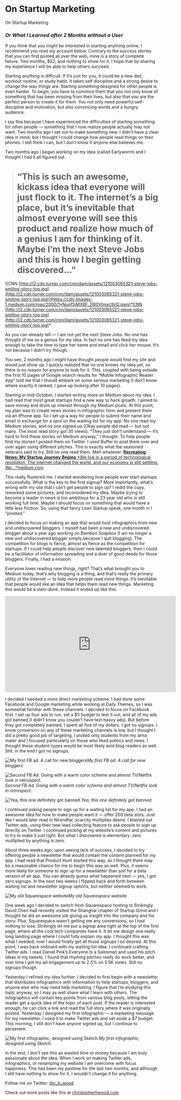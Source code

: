 
# On Startup Marketing

On Startup Marketing

### *Or What I Learned after 2 Months without a User*

If you think that you might be interested in starting anything online, I recommend you read my account below. Contrary to the success stories that you can find posted all over the web, mine is a story of complete failure. Two months, $52, and nothing to show for it. I hope that by sharing my experience I will be able to help others succeed.

Starting anything is difficult. If it’s just for you, it could be a new diet, workout routine, or study habit. It takes self discipline and a strong desire to change the way things are. Starting something designed for other people is even harder. To begin, you have to convince them that you not only know of something that has been missing from their lives, but also that you are the perfect person to create it for them. You not only need powerful self-discipline and motivation, but also convincing words and a hungry audience.

I say this because I have experienced the difficulties of starting something for other people — something that I now realize people actually may not want. Two months ago I set out to make something new. I didn’t have a clear idea in mind, but I thought I could change how people read things on their phones. I still think I can, but I don’t know if anyone else believes me.

Two months ago I began working on my idea (called Earlyworm) and I thought I had it all figured out.
> # “This is such an awesome, kickass idea that everyone will just flock to it. The internet’s a big place, but it’s inevitable that almost everyone will see this product and realize how much of a genius I am for thinking of it. Maybe I’m the next Steve Jobs and this is how I begin getting discovered…”

![CNN [http://i2.cdn.turner.com/cnn/dam/assets/121003065321-steve-jobs-smiling-story-top.jpg](http://i2.cdn.turner.com/cnn/dam/assets/121003065321-steve-jobs-smiling-story-top.jpg)](https://cdn-images-1.medium.com/max/2000/1*Nunf5jMXBF_D80Vtmxc9zQ.jpeg)*CNN [http://i2.cdn.turner.com/cnn/dam/assets/121003065321-steve-jobs-smiling-story-top.jpg](http://i2.cdn.turner.com/cnn/dam/assets/121003065321-steve-jobs-smiling-story-top.jpg)*

As you can already tell — I am not yet the next Steve Jobs. No one has thought of me as a genius for my idea. In fact no one has liked my idea enough to take the time to type her name and email and click her mouse. It’s not because I didn’t try though.

You see, 2 months ago I might have thought people would find my site and would just show up. I quickly realized that no one knows my idea yet, so there is no reason for anyone to look for it. This, coupled with being outside the first 10 pages of Google search results for “Mobile Infographic Reader App” told me that I should embark on some serious marketing (I don’t know where exactly it ranked, I gave up looking after 10 pages).

Starting in mid-October, I started writing more on Medium about my idea. I had read that most great startups find a new way to hack growth. I aimed to save money and drum up interest through my Medium posts. At this point, my plan was to create news stories in infographic form and present them via an iPhone app. So I set up a way for people to submit their name and email in exchange for a spot on the waiting list for my app. No one read my Medium stories, and no one signed up (Okay people did read — but not many. The most read story got 30 views). “They just don’t understand — it’s hard to find these stories on Medium anyway,” I thought. To help people find my stories I posted them on Twitter. I used Buffer to post them over and over again using different pitches. This is exactly what the seasoned veterans said to try. Still no one read them. Meh whatever.
[**Recreating News: My Startup Journey Begins**
*We live in a period of technological revolution. The Internet changed the world, and our economy is still settling. We…*medium.com](https://medium.com/p/73676309082e)

This really flustered me. I started wondering how people ever start startups successfully. What is the key to the first signup? More importantly, what’s wrong with my site that I can’t get people to sign up? I redid the copy, reworked some pictures, and reconsidered my idea. Maybe trying to become a leader in news is too ambitious for a 23 year old who is still working full time. Maybe I should focus on something that would have a little less friction. So, using that fancy Lean Startup speak, one month in I “pivoted.”

I decided to focus on making an app that would host infographics from new and undiscovered bloggers. I myself had been a new and undiscovered blogger about a year ago working on Bamboo Soapbox (I am no longer a new and undiscovered blogger simply because I quit blogging). The competition for blogs is fierce, almost as fierce as the competition for startups. If I could help people discover new talented bloggers, then I could be a facilitator of information spreading and a doer of good deeds for those bloggers. Finally, I had a mission.

Everyone loves reading new things, right? That’s what brought you to Medium today, that’s why blogging is a thing, and that’s really the primary utility of the Internet — to help more people read more things. It’s inevitable that people would like an idea that helps them read new things. Marketing this would be a slam-dunk. Instead it ended up like this:

<center><iframe width="560" height="315" src="https://www.youtube.com/embed/T6GdQRNgi24" frameborder="0" allowfullscreen></iframe></center>

I decided I needed a more direct marketing scheme. I had done some Facebook and Google marketing while working at Daily Themes, so I was somewhat familiar with these channels. I decided to focus on Facebook first. I set up four ads to run, set a $5 budget to test it out, and all of my ads got banned (I didn’t know you couldn’t have text heavy ads). But before they got completely banned, I spent all five of my dollars. I got no signups. I know conversion on any of these marketing channels is low, but I thought I did a pretty good job of targeting. I picked only students from my alma mater and I focused particularly on those who liked politics and news. I thought these student-types would be most likely avid blog readers as well. Still, in the end I got no signups.

![My first FB ad. A call for new bloggers](https://cdn-images-1.medium.com/max/2400/1*-nLWZr9sx1dYh4iDpBhQ-w.png)*My first FB ad. A call for new bloggers*

![Second FB Ad. Going with a warm color scheme and almost TV/Netflix look in retrospect.](https://cdn-images-1.medium.com/max/2400/1*PJFpYD13A6a-peB1OmKzBQ.png)*Second FB Ad. Going with a warm color scheme and almost TV/Netflix look in retrospect.*

![Yea, this one definitely got banned.](https://cdn-images-1.medium.com/max/2382/1*ULlZuZvd02EijVUfCgK_6w.png)*Yea, this one definitely got banned.*

I continued asking people to sign up for a waiting list for my app. I had an awesome idea for how to make people want it — offer 200 beta slots. Just like I would later read in Nirandfar, scarcity multiplies desire. I blasted out Twitter ads, using their new lead collecting feature to ask people to sign up directly on Twitter. I continued picking at my website’s content and pictures to try to make it just right. But what I discovered is elementary: zero multiplied by anything is zero.

About three weeks ago, upon seeing lack of success, I decided to try offering people a newsletter that would contain the content planned for my app. I had read that Product Hunt started this way, so I thought there may be a reasonable chance for me to begin this way as well. Plus, it seems more likely for someone to sign up for a newsletter than just for a beta version of an app. You can already guess what happened next — yes, I got zero signups. In the next two weeks I flipped back and forth between waiting list and newsletter signup options, but neither seemed to work.

![My old Squarespace website](https://cdn-images-1.medium.com/max/2048/1*5jdcPcnJEtHTYb0F8JM_sw.png)*My old Squarespace website*

One week ago I decided to switch from Squarespace hosting to Strikingly. David Chen had recently visited the Shanghai chapter of Startup Grind and I thought he did an awesome job giving us insight into the company and his story. Plus, Squarespace wasn’t getting me any conversions, so I had nothing to lose. Strikingly let me put a signup area right at the top of the first page, where all the cool tech companies have it. It let me design one really long landing page where I could fully explain my app. I thought this was what I needed; now I would finally get all those signups I so desired. At this point, I was back onboard with my waiting list idea. I continued crafting Twitter ads. I read Daniel Pink’s Everyone Is a Salesman and used his pitch ideas in my tweets. I found that rhyming pitches really do work better, and over time I got my ad engagement up to 2.5% on 5.5K views. Still no signups though.

Yesterday I refined my idea further. I decided to first begin with a newsletter that distributes infographics with information to help startups, bloggers, and anyone else who may need help marketing. I figure that I’m studying this topic anyway, so I may as well share what I learn with others. The infographics will contain key points from various blog posts, letting the reader get a quick idea of the topic of each post. If the reader is interested enough, he can click a link and read the full story where it was originally posted. Yesterday I designed my first infographic — a marketing message for my newsletter. I used it to make Twitter ads and set aside a $7 budget. This morning, I still don’t have anyone signed up, but I continue to persevere.

![My first infographic, designed using Sketch.](https://cdn-images-1.medium.com/max/2000/1*RzC58GqmmcE37Og93wOK-g.png)*My first infographic, designed using Sketch.*

In the end, I don’t see this as wasted time or money because I am truly passionate about the idea. When I work on making Twitter ads, infographics, or revamping my website I am overcome with focus happiness. This has been my pastime for the last two months, and although I still have nothing to show for it, I wouldn’t change it for anything.

Follow me on Twitter: [@c_h_wood](https://twitter.com/C_H_Wood)

Check out more posts like this at [christopherhwood.com](http://christopherhwood.com)
